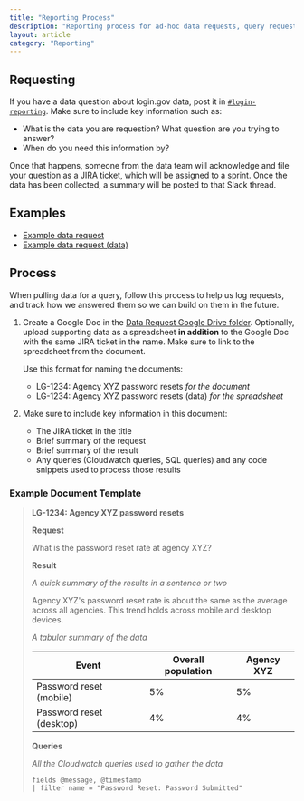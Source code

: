 ```yaml
---
title: "Reporting Process"
description: "Reporting process for ad-hoc data requests, query requests and analyses"
layout: article
category: "Reporting"
---
```


## Requesting

If you have a data question about login.gov data, post it in [`#login-reporting`](https://gsa-tts.slack.com/archives/C5E7EJWF7). Make sure to include key information such as:

- What is the data you are requestion? What question are you trying to answer?
- When do you need this information by?

Once that happens, someone from the data team will acknowledge and file your question as a JIRA ticket,
which will be assigned to a sprint. Once the data has been collected, a summary will be posted to
that Slack thread.

## Examples

- [Example data request](https://docs.google.com/document/d/1rU_70Cp_b2rx-edFDuqLfmTyj0VukkQ4s12DpRl6Dgc/edit#heading=h.f8nspscwbzl2)
- [Example data request (data)](https://docs.google.com/spreadsheets/d/1V9rG8Tdfjzw1cwKkTRWl_bRRcKljYltK2_ELBhIxNQo/edit#gid=0)

## Process

When pulling data for a query, follow this process to help us log requests, and track how we
answered them so we can build on them in the future.

1. Create a Google Doc in the [Data Request Google Drive folder](https://drive.google.com/drive/folders/1wzIwovMQWL2PFrNIJNL6DaV_TqbE7yqO). Optionally, upload supporting data as a spreadsheet **in addition** to the Google Doc with the same JIRA ticket in the name. Make sure to link to the spreadsheet from the document.

   Use this format for naming the documents:

   - LG-1234: Agency XYZ password resets *for the document*
   - LG-1234: Agency XYZ password resets (data) *for the spreadsheet*

2. Make sure to include key information in this document:
   - The JIRA ticket in the title
   - Brief summary of the request
   - Brief summary of the result
   - Any queries (Cloudwatch queries, SQL queries) and any code snippets used to process those results

### Example Document Template

> **LG-1234: Agency XYZ password resets**
>
> **Request**
>
> What is the password reset rate at agency XYZ?
>
> **Result**
>
> *A quick summary of the results in a sentence or two*
>
> Agency XYZ's password reset rate is about the same as the average across all agencies. This
> trend holds across mobile and desktop devices.
>
> *A tabular summary of the data*
>
> | Event | Overall population | Agency XYZ |
> | ----  | ------------------ | ---------- |
> | Password reset (mobile) | 5% | 5% |
> | Password reset (desktop) | 4% | 4% |
>
> **Queries**
>
> *All the Cloudwatch queries used to gather the data*
>
> ```cloudwatch
> fields @message, @timestamp
> | filter name = "Password Reset: Password Submitted"
> ```
